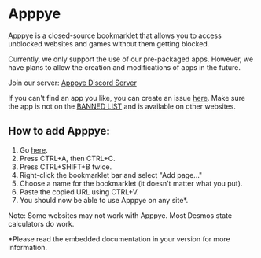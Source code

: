 # Apppye

Apppye is a closed-source bookmarklet that allows you to access unblocked websites and games without them getting blocked.

Currently, we only support the use of our pre-packaged apps. However, we have plans to allow the creation and modifications of apps in the future.

Join our server: [Apppye Discord Server](https://discord.gg/CYjMqNS8K6)

If you can't find an app you like, you can create an issue [here](https://github.com/KUKHUA/Apppye/issues/new?assignees=&labels=&projects=&template=app-game-request.md&title=%5BAPP%5D). Make sure the app is not on the [BANNED LIST](https://github.com/KUKHUA/Apppye/blob/main/BANNEDLIST.md) and is available on other websites.

## How to add Apppye:

1. Go [here](https://raw.githubusercontent.com/KUKHUA/Apppye/main/bookmarklet.js).
2. Press CTRL+A, then CTRL+C.
3. Press CTRL+SHIFT+B twice.
4. Right-click the bookmarklet bar and select "Add page..."
5. Choose a name for the bookmarklet (it doesn't matter what you put).
6. Paste the copied URL using CTRL+V.
7. You should now be able to use Apppye on any site*.

Note: Some websites may not work with Apppye. Most Desmos state calculators do work.

*Please read the embedded documentation in your version for more information.
